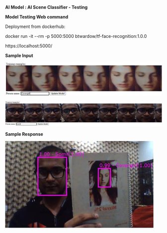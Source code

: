 
**AI Model : AI Scene Classifier - Testing**

**Model Testing Web command**

Deployment from dockerhub:

docker run -it --rm -p 5000:5000 btwardow/tf-face-recognition:1.0.0

https://localhost:5000/

**Sample Input**

![](ai-face-recognition-testing_files/image001.jpg)

![](ai-face-recognition-testing_files/image002.jpg)

**Sample Response**

![](ai-face-recognition-testing_files/image009.jpg)
